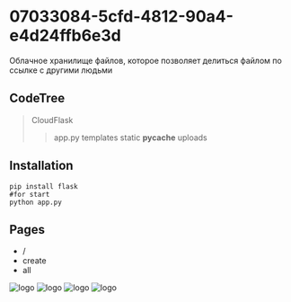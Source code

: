 # 07033084-5cfd-4812-90a4-e4d24ffb6e3d
Облачное хранилище файлов, которое позволяет делиться файлом по ссылке с другими людьми

## CodeTree
> CloudFlask
> > app.py
> > templates
> > static
> > __pycache__
> > uploads

## Installation
```
pip install flask
#for start 
python app.py 
```

## Pages
+ /
+ create
+ all

![logo](https://i.imgur.com/puLnbTp.png)
![logo](https://i.imgur.com/hC0oaYr.png)
![logo](https://i.imgur.com/2Lm7pdh.png)
![logo](https://i.imgur.com/KQqxBLQ.png)


